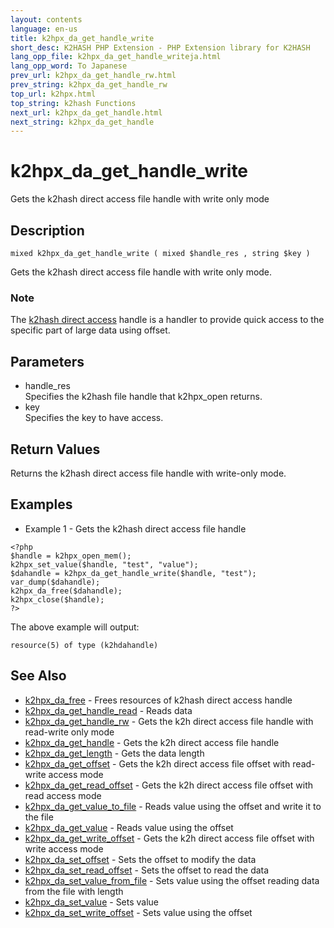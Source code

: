 ```yaml
---
layout: contents
language: en-us
title: k2hpx_da_get_handle_write
short_desc: K2HASH PHP Extension - PHP Extension library for K2HASH
lang_opp_file: k2hpx_da_get_handle_writeja.html
lang_opp_word: To Japanese
prev_url: k2hpx_da_get_handle_rw.html
prev_string: k2hpx_da_get_handle_rw
top_url: k2hpx.html
top_string: k2hash Functions
next_url: k2hpx_da_get_handle.html
next_string: k2hpx_da_get_handle
---
```


# k2hpx_da_get_handle_write
Gets the k2hash direct access file handle with write only mode

## Description
```
mixed k2hpx_da_get_handle_write ( mixed $handle_res , string $key )
```
Gets the k2hash direct access file handle with write only mode. 

### Note
The [k2hash direct access](https://pages.ghe.corp.yahoo.co.jp/yjcore/k2hash_phpext/en/function.k2hpx-da-free.html) handle is a handler to provide quick access to the specific part of large data using offset. 

## Parameters
- handle_res  
Specifies the k2hash file handle that k2hpx_open returns.
- key  
Specifies the key to have access.

## Return Values
Returns the k2hash direct access file handle with write-only mode. 

## Examples
- Example 1 - Gets the k2hash direct access file handle
```
<?php
$handle = k2hpx_open_mem();
k2hpx_set_value($handle, "test", "value");
$dahandle = k2hpx_da_get_handle_write($handle, "test");
var_dump($dahandle);
k2hpx_da_free($dahandle);
k2hpx_close($handle);
?>
```
The above example will output:
```
resource(5) of type (k2hdahandle)
```

## See Also
- [k2hpx_da_free](k2hpx_da_free.html) - Frees resources of k2hash direct access handle
- [k2hpx_da_get_handle_read](k2hpx_da_get_handle_read.html) - Reads data
- [k2hpx_da_get_handle_rw](k2hpx_da_get_handle_rw.html) - Gets the k2h direct access file handle with read-write only mode
- [k2hpx_da_get_handle](k2hpx_da_get_handle.html) - Gets the k2h direct access file handle
- [k2hpx_da_get_length](k2hpx_da_get_length.html) - Gets the data length
- [k2hpx_da_get_offset](k2hpx_da_get_offset.html) - Gets the k2h direct access file offset with read-write access mode
- [k2hpx_da_get_read_offset](k2hpx_da_get_read_offset.html) - Gets the k2h direct access file offset with read access mode
- [k2hpx_da_get_value_to_file](k2hpx_da_get_value_to_file.html) - Reads value using the offset and write it to the file
- [k2hpx_da_get_value](k2hpx_da_get_value.html) - Reads value using the offset
- [k2hpx_da_get_write_offset](k2hpx_da_get_write_offset.html) - Gets the k2h direct access file offset with write access mode
- [k2hpx_da_set_offset](k2hpx_da_set_offset.html) - Sets the offset to modify the data
- [k2hpx_da_set_read_offset](k2hpx_da_set_read_offset.html) - Sets the offset to read the data
- [k2hpx_da_set_value_from_file](k2hpx_da_set_value_from_file.html) - Sets value using the offset reading data from the file with length
- [k2hpx_da_set_value](k2hpx_da_set_value.html) - Sets value
- [k2hpx_da_set_write_offset](k2hpx_da_set_write_offset.html) - Sets value using the offset

